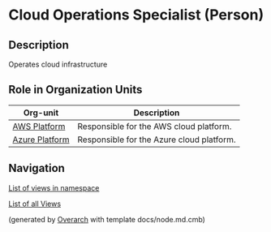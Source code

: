 
# Cloud Operations Specialist (Person)
## Description
Operates cloud infrastructure


## Role in Organization Units
| Org-unit | Description |
|---|---|
| [AWS Platform](../../mybank/it-management/aws-unit.md)| Responsible for the AWS cloud platform. |
| [Azure Platform](../../mybank/it-management/azure-unit.md)| Responsible for the Azure cloud platform. |


## Navigation
[List of views in namespace](./views-in-namespace.md)

[List of all Views](../../views.md)


(generated by [Overarch](https://github.com/soulspace-org/overarch) with template docs/node.md.cmb)
